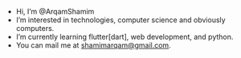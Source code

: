 - Hi, I’m @ArqamShamim
- I’m interested in technologies, computer science and obviously computers.
- I’m currently learning flutter[dart], web development, and python.
- You can mail me at shamimarqam@gmail.com.

<!---
ArqamShamim/ArqamShamim is a ✨ special ✨ repository because its `README.md` (this file) appears on your GitHub profile.
You can click the Preview link to take a look at your changes.
--->
